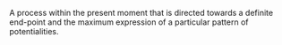 A process within the present moment that is directed towards a definite end-point and the maximum expression of a particular pattern of potentialities. 